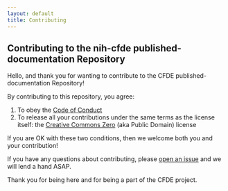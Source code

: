 ```yaml
---
layout: default
title: Contributing
---
```


## Contributing to the nih-cfde published-documentation Repository

Hello, and thank you for wanting to contribute to the CFDE published-documentation
Repository\!

By contributing to this repository, you agree:

1.  To obey the [Code of Conduct](CODEOFCONDUCT.md)
2.  To release all your contributions under the same terms as the
    license itself: the [Creative Commons Zero](LICENSE.md) (aka
    Public Domain) license

If you are OK with these two conditions, then we welcome both you and
your contribution\!

If you have any questions about contributing, please [open an
issue](https://github.com/nih-cfde/published-documentation/issues/new) and we
will lend a hand ASAP.

Thank you for being here and for being a part of the CFDE project.
